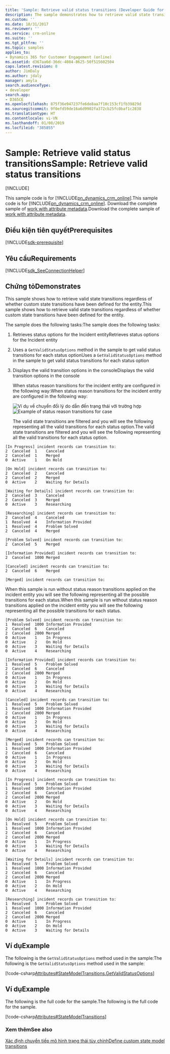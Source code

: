 ```yaml
---
title: 'Sample: Retrieve valid status transitions (Developer Guide for Dynamics 365 for Customer Engagement) | MicrosoftDocs'
description: The sample demonstrates how to retrieve valid state transitions regardless of whether custom state transitions have been defined for the entity.
ms.custom: ''
ms.date: 10/31/2017
ms.reviewer: ''
ms.service: crm-online
ms.suite: ''
ms.tgt_pltfrm: ''
ms.topic: samples
applies_to:
- Dynamics 365 for Customer Engagement (online)
ms.assetid: d367aa6d-36dc-4084-8625-50f515602504
caps.latest.revision: 8
author: JimDaly
ms.author: jdaly
manager: amyla
search.audienceType:
- developer
search.app:
- D365CE
ms.openlocfilehash: 875f36e947237fe6de8aa7f10c153cf1fb39829d
ms.sourcegitcommit: 9f0efd59de16a6d9902fa372cb25fc0baf1c2838
ms.translationtype: HT
ms.contentlocale: vi-VN
ms.lasthandoff: 01/08/2019
ms.locfileid: "385855"
---
```

# <a name="sample-retrieve-valid-status-transitions"></a><span data-ttu-id="ea64c-103">Sample: Retrieve valid status transitions</span><span class="sxs-lookup"><span data-stu-id="ea64c-103">Sample: Retrieve valid status transitions</span></span>

[!INCLUDE[](../includes/cc_applies_to_update_9_0_0.md)]

<span data-ttu-id="ea64c-104">This sample code is for [!INCLUDE[pn_dynamics_crm_online](../includes/pn-dynamics-crm-online.md)].</span><span class="sxs-lookup"><span data-stu-id="ea64c-104">This sample code is for [!INCLUDE[pn_dynamics_crm_online](../includes/pn-dynamics-crm-online.md)].</span></span> <span data-ttu-id="ea64c-105">Download the complete sample of [work with attribute metadata](https://code.msdn.microsoft.com/Samples-of-attributes-1c0f93e7).</span><span class="sxs-lookup"><span data-stu-id="ea64c-105">Download the complete sample of [work with attribute metadata](https://code.msdn.microsoft.com/Samples-of-attributes-1c0f93e7).</span></span> 

## <a name="prerequisites"></a><span data-ttu-id="ea64c-106">Điều kiện tiên quyết</span><span class="sxs-lookup"><span data-stu-id="ea64c-106">Prerequisites</span></span>
[!INCLUDE[sdk-prerequisite](../includes/sdk-prerequisite.md)]
  
## <a name="requirements"></a><span data-ttu-id="ea64c-107">Yêu cầu</span><span class="sxs-lookup"><span data-stu-id="ea64c-107">Requirements</span></span>  
[!INCLUDE[sdk_SeeConnectionHelper](../includes/sdk-seeconnectionhelper.md)]
  
## <a name="demonstrates"></a><span data-ttu-id="ea64c-108">Chứng tỏ</span><span class="sxs-lookup"><span data-stu-id="ea64c-108">Demonstrates</span></span>  
 <span data-ttu-id="ea64c-109">This sample shows how to retrieve valid state transitions regardless of whether custom state transitions have been defined for the entity.</span><span class="sxs-lookup"><span data-stu-id="ea64c-109">This sample shows how to retrieve valid state transitions regardless of whether custom state transitions have been defined for the entity.</span></span>  
  
 <span data-ttu-id="ea64c-110">The sample does the following tasks:</span><span class="sxs-lookup"><span data-stu-id="ea64c-110">The sample does the following tasks:</span></span>  
  
1. <span data-ttu-id="ea64c-111">Retrieves status options for the Incident entity</span><span class="sxs-lookup"><span data-stu-id="ea64c-111">Retrieves status options for the Incident entity</span></span>  
  
2. <span data-ttu-id="ea64c-112">Uses a `GetValidStatusOptions` method in the sample to get valid status transitions for each status option</span><span class="sxs-lookup"><span data-stu-id="ea64c-112">Uses a `GetValidStatusOptions` method in the sample to get valid status transitions for each status option</span></span>  
  
3. <span data-ttu-id="ea64c-113">Displays the valid transition options in the console</span><span class="sxs-lookup"><span data-stu-id="ea64c-113">Displays the valid transition options in the console</span></span>  
  
   <span data-ttu-id="ea64c-114">When status reason transitions for the incident entity are configured in the following way:</span><span class="sxs-lookup"><span data-stu-id="ea64c-114">When status reason transitions for the incident entity are configured in the following way:</span></span>  
  
   <span data-ttu-id="ea64c-115">![Ví dụ về chuyển đổi lý do dẫn đến trạng thái với trường hợp](media/status-reason-transitions-example.PNG "Ví dụ về chuyển đổi lý do dẫn đến trạng thái với trường hợp")</span><span class="sxs-lookup"><span data-stu-id="ea64c-115">![Example of status reason transitions for case](media/status-reason-transitions-example.PNG "Example of status reason transitions for case")</span></span>  
  
   <span data-ttu-id="ea64c-116">The valid state transitions are filtered and you will see the following representing all the valid transitions for each status option.</span><span class="sxs-lookup"><span data-stu-id="ea64c-116">The valid state transitions are filtered and you will see the following representing all the valid transitions for each status option.</span></span>  
  
```ms-dos
[In Progress] incident records can transition to:  
2  Canceled  1    Canceled  
2  Canceled  1    Merged  
0  Active    1    On Hold  
  
[On Hold] incident records can transition to:  
2  Canceled  2    Canceled  
2  Canceled  2    Merged  
0  Active    2    Waiting for Details  
  
[Waiting for Details] incident records can transition to:  
2  Canceled  3    Canceled  
2  Canceled  3    Merged  
0  Active    3    Researching  
  
[Researching] incident records can transition to:  
2  Canceled  4    Canceled  
1  Resolved  4    Information Provided  
1  Resolved  4    Problem Solved  
2  Canceled  4    Merged  
  
[Problem Solved] incident records can transition to:  
2  Canceled  5    Merged  
  
[Information Provided] incident records can transition to:  
2  Canceled  1000 Merged  
  
[Canceled] incident records can transition to:  
2  Canceled  6    Merged  
  
[Merged] incident records can transition to:  
```  
  
 <span data-ttu-id="ea64c-117">When this sample is run without status reason transitions applied on the incident entity you will see the following representing all the possible transitions for each status.</span><span class="sxs-lookup"><span data-stu-id="ea64c-117">When this sample is run without status reason transitions applied on the incident entity you will see the following representing all the possible transitions for each status.</span></span>  
  
```ms-dos
[Problem Solved] incident records can transition to:  
1  Resolved  1000 Information Provided  
2  Canceled  6    Canceled  
2  Canceled  2000 Merged  
0  Active    1    In Progress  
0  Active    2    On Hold  
0  Active    3    Waiting for Details  
0  Active    4    Researching  
  
[Information Provided] incident records can transition to:  
1  Resolved  5    Problem Solved  
2  Canceled  6    Canceled  
2  Canceled  2000 Merged  
0  Active    1    In Progress  
0  Active    2    On Hold  
0  Active    3    Waiting for Details  
0  Active    4    Researching  
  
[Canceled] incident records can transition to:  
1  Resolved  5    Problem Solved  
1  Resolved  1000 Information Provided  
2  Canceled  2000 Merged  
0  Active    1    In Progress  
0  Active    2    On Hold  
0  Active    3    Waiting for Details  
0  Active    4    Researching  
  
[Merged] incident records can transition to:  
1  Resolved  5    Problem Solved  
1  Resolved  1000 Information Provided  
2  Canceled  6    Canceled  
0  Active    1    In Progress  
0  Active    2    On Hold  
0  Active    3    Waiting for Details  
0  Active    4    Researching  
  
[In Progress] incident records can transition to:  
1  Resolved  5    Problem Solved  
1  Resolved  1000 Information Provided  
2  Canceled  6    Canceled  
2  Canceled  2000 Merged  
0  Active    2    On Hold  
0  Active    3    Waiting for Details  
0  Active    4    Researching  
  
[On Hold] incident records can transition to:  
1  Resolved  5    Problem Solved  
1  Resolved  1000 Information Provided  
2  Canceled  6    Canceled  
2  Canceled  2000 Merged  
0  Active    1    In Progress  
0  Active    3    Waiting for Details  
0  Active    4    Researching  
  
[Waiting for Details] incident records can transition to:  
1  Resolved  5    Problem Solved  
1  Resolved  1000 Information Provided  
2  Canceled  6    Canceled  
2  Canceled  2000 Merged  
0  Active    1    In Progress  
0  Active    2    On Hold  
0  Active    4    Researching  
  
[Researching] incident records can transition to:  
1  Resolved  5    Problem Solved  
1  Resolved  1000 Information Provided  
2  Canceled  6    Canceled  
2  Canceled  2000 Merged  
0  Active    1    In Progress  
0  Active    2    On Hold  
0  Active    3    Waiting for Details  
```  
  
## <a name="example"></a><span data-ttu-id="ea64c-118">Ví dụ</span><span class="sxs-lookup"><span data-stu-id="ea64c-118">Example</span></span>  
 <span data-ttu-id="ea64c-119">The following is the `GetValidStatusOptions` method used in the sample:</span><span class="sxs-lookup"><span data-stu-id="ea64c-119">The following is the `GetValidStatusOptions` method used in the sample:</span></span>  
  
 [!code-csharp[Attributes#StateModelTransitions.GetValidStatusOptions](../snippets/csharp/CRMV8/attributes/cs/statemodeltransitions.getvalidstatusoptions.cs#statemodeltransitions.getvalidstatusoptions)]  
  
## <a name="example"></a><span data-ttu-id="ea64c-120">Ví dụ</span><span class="sxs-lookup"><span data-stu-id="ea64c-120">Example</span></span>  
 <span data-ttu-id="ea64c-121">The following is the full code for the sample.</span><span class="sxs-lookup"><span data-stu-id="ea64c-121">The following is the full code for the sample.</span></span>  
  
 [!code-csharp[Attributes#StateModelTransitions](../snippets/csharp/CRMV8/attributes/cs/statemodeltransitions.cs#statemodeltransitions)]  
  
### <a name="see-also"></a><span data-ttu-id="ea64c-122">Xem thêm</span><span class="sxs-lookup"><span data-stu-id="ea64c-122">See also</span></span>  
 [<span data-ttu-id="ea64c-123">Xác định chuyển tiếp mô hình trạng thái tùy chỉnh</span><span class="sxs-lookup"><span data-stu-id="ea64c-123">Define custom state model transitions</span></span>](define-custom-state-model-transitions.md)
